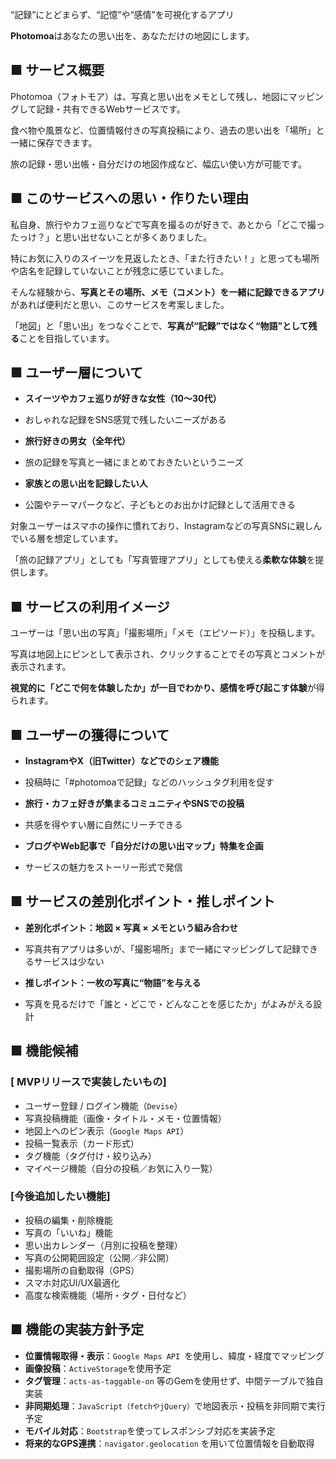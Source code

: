 “記録”にとどまらず、“記憶”や“感情”を可視化するアプリ

**Photomoa**はあなたの思い出を、あなただけの地図にします。

## ■ サービス概要

Photomoa（フォトモア）は、写真と思い出をメモとして残し、地図にマッピングして記録・共有できるWebサービスです。

食べ物や風景など、位置情報付きの写真投稿により、過去の思い出を「場所」と一緒に保存できます。

旅の記録・思い出帳・自分だけの地図作成など、幅広い使い方が可能です。

## ■ このサービスへの思い・作りたい理由

私自身、旅行やカフェ巡りなどで写真を撮るのが好きで、あとから「どこで撮ったっけ？」と思い出せないことが多くありました。

特にお気に入りのスイーツを見返したとき、「また行きたい！」と思っても場所や店名を記録していないことが残念に感じていました。

そんな経験から、**写真とその場所、メモ（コメント）を一緒に記録できるアプリ**があれば便利だと思い、このサービスを考案しました。

「地図」と「思い出」をつなぐことで、**写真が“記録”ではなく“物語”として残る**ことを目指しています。

## ■ ユーザー層について

- **スイーツやカフェ巡りが好きな女性（10〜30代）**

- おしゃれな記録をSNS感覚で残したいニーズがある

- **旅行好きの男女（全年代）**

- 旅の記録を写真と一緒にまとめておきたいというニーズ

- **家族との思い出を記録したい人**

- 公園やテーマパークなど、子どもとのお出かけ記録として活用できる


対象ユーザーはスマホの操作に慣れており、Instagramなどの写真SNSに親しんでいる層を想定しています。

「旅の記録アプリ」としても「写真管理アプリ」としても使える**柔軟な体験**を提供します。

## ■ サービスの利用イメージ

ユーザーは「思い出の写真」「撮影場所」「メモ（エピソード）」を投稿します。

写真は地図上にピンとして表示され、クリックすることでその写真とコメントが表示されます。

**視覚的に「どこで何を体験したか」が一目でわかり、感情を呼び起こす体験**が得られます。

## ■ ユーザーの獲得について

- **InstagramやX（旧Twitter）などでのシェア機能**

- 投稿時に「#photomoaで記録」などのハッシュタグ利用を促す

- **旅行・カフェ好きが集まるコミュニティやSNSでの投稿**

- 共感を得やすい層に自然にリーチできる

- **ブログやWeb記事で「自分だけの思い出マップ」特集を企画**

- サービスの魅力をストーリー形式で発信


## ■ サービスの差別化ポイント・推しポイント

- **差別化ポイント：地図 × 写真 × メモという組み合わせ**

- 写真共有アプリは多いが、「撮影場所」まで一緒にマッピングして記録できるサービスは少ない

- **推しポイント：一枚の写真に“物語”を与える**

- 写真を見るだけで「誰と・どこで・どんなことを感じたか」がよみがえる設計


## ■ 機能候補

### [ MVPリリースで実装したいもの]

- ユーザー登録 / ログイン機能（```Devise```）
- 写真投稿機能（画像・タイトル・メモ・位置情報）
- 地図上へのピン表示（```Google Maps API```）
- 投稿一覧表示（カード形式）
- タグ機能（タグ付け・絞り込み）
- マイページ機能（自分の投稿／お気に入り一覧）

### [今後追加したい機能]

- 投稿の編集・削除機能
- 写真の「いいね」機能
- 思い出カレンダー（月別に投稿を整理）
- 写真の公開範囲設定（公開／非公開）
- 撮影場所の自動取得（GPS）
- スマホ対応UI/UX最適化
- 高度な検索機能（場所・タグ・日付など）

## ■ 機能の実装方針予定

- **位置情報取得・表示**：```Google Maps API ```を使用し、緯度・経度でマッピング
- **画像投稿**：```ActiveStorage```を使用予定
- **タグ管理**：```acts-as-taggable-on``` 等のGemを使用せず、中間テーブルで独自実装
- **非同期処理**：```JavaScript（fetchやjQuery）```で地図表示・投稿を非同期で実行予定
- **モバイル対応**：```Bootstrap```を使ってレスポンシブ対応を実装予定
- **将来的なGPS連携**：`navigator.geolocation` を用いて位置情報を自動取得